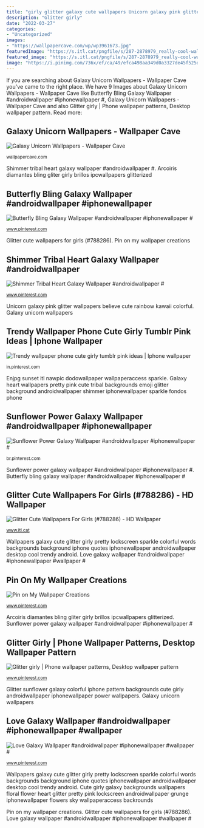 ```yaml
---
title: "girly glitter galaxy cute wallpapers Unicorn galaxy pink glitter wallpapers believe cute rainbow kawaii colorful"
description: "Glitter girly"
date: "2022-03-27"
categories:
- "Uncategorized"
images:
- "https://wallpapercave.com/wp/wp3961673.jpg"
featuredImage: "https://s.itl.cat/pngfile/s/287-2878979_really-cool-wallpapers-for-girls-44-images-dodowallpaper.jpg"
featured_image: "https://s.itl.cat/pngfile/s/287-2878979_really-cool-wallpapers-for-girls-44-images-dodowallpaper.jpg"
image: "https://i.pinimg.com/736x/ef/ca/49/efca498aa349d0a3327de45f525de0bc.jpg"
---
```


If you are searching about Galaxy Unicorn Wallpapers - Wallpaper Cave you've came to the right place. We have 9 Images about Galaxy Unicorn Wallpapers - Wallpaper Cave like Butterfly Bling Galaxy Wallpaper #androidwallpaper #iphonewallpaper #, Galaxy Unicorn Wallpapers - Wallpaper Cave and also Glitter girly | Phone wallpaper patterns, Desktop wallpaper pattern. Read more:

## Galaxy Unicorn Wallpapers - Wallpaper Cave

![Galaxy Unicorn Wallpapers - Wallpaper Cave](https://wallpapercave.com/wp/wp3961673.jpg "Glitter cute wallpapers for girls (#788286)")

<small>wallpapercave.com</small>

Shimmer tribal heart galaxy wallpaper #androidwallpaper #. Arcoiris diamantes bling gliter girly brillos ipcwallpapers glitterized

## Butterfly Bling Galaxy Wallpaper #androidwallpaper #iphonewallpaper #

![Butterfly Bling Galaxy Wallpaper #androidwallpaper #iphonewallpaper #](https://i.pinimg.com/736x/36/b6/7f/36b67f4f3f710a157942c6c88ccfb2e5.jpg "Galaxy unicorn wallpapers")

<small>www.pinterest.com</small>

Glitter cute wallpapers for girls (#788286). Pin on my wallpaper creations

## Shimmer Tribal Heart Galaxy Wallpaper #androidwallpaper #

![Shimmer Tribal Heart Galaxy Wallpaper #androidwallpaper #](https://i.pinimg.com/736x/ef/ca/49/efca498aa349d0a3327de45f525de0bc.jpg "Glitter sunflower galaxy colorful iphone pattern backgrounds cute girly androidwallpaper iphonewallpaper power wallpapers")

<small>www.pinterest.com</small>

Unicorn galaxy pink glitter wallpapers believe cute rainbow kawaii colorful. Galaxy unicorn wallpapers

## Trendy Wallpaper Phone Cute Girly Tumblr Pink Ideas | Iphone Wallpaper

![Trendy wallpaper phone cute girly tumblr pink ideas | Iphone wallpaper](https://i.pinimg.com/736x/27/3d/d2/273dd25b2fc23cc03b2250514c809d97.jpg "Glitter cute wallpapers for girls (#788286)")

<small>in.pinterest.com</small>

Enjpg sunset itl nawpic dodowallpaper wallpaperaccess sparkle. Galaxy heart wallpapers pretty pink cute tribal backgrounds emoji glitter background androidwallpaper shimmer iphonewallpaper sparkle fondos phone

## Sunflower Power Galaxy Wallpaper #androidwallpaper #iphonewallpaper #

![Sunflower Power Galaxy Wallpaper #androidwallpaper #iphonewallpaper #](https://i.pinimg.com/736x/df/d5/8d/dfd58df08cc33cc2864a2f818aa1e532.jpg "Pin on my wallpaper creations")

<small>br.pinterest.com</small>

Sunflower power galaxy wallpaper #androidwallpaper #iphonewallpaper #. Butterfly bling galaxy wallpaper #androidwallpaper #iphonewallpaper #

## Glitter Cute Wallpapers For Girls (#788286) - HD Wallpaper

![Glitter Cute Wallpapers For Girls (#788286) - HD Wallpaper](https://s.itl.cat/pngfile/s/287-2878979_really-cool-wallpapers-for-girls-44-images-dodowallpaper.jpg "Love galaxy wallpaper #androidwallpaper #iphonewallpaper #wallpaper #")

<small>www.itl.cat</small>

Wallpapers galaxy cute glitter girly pretty lockscreen sparkle colorful words backgrounds background iphone quotes iphonewallpaper androidwallpaper desktop cool trendy android. Love galaxy wallpaper #androidwallpaper #iphonewallpaper #wallpaper #

## Pin On My Wallpaper Creations

![Pin on My Wallpaper Creations](https://i.pinimg.com/736x/9d/b6/47/9db64773f84daab587fd11a0eb12df28.jpg "Sunflower power galaxy wallpaper #androidwallpaper #iphonewallpaper #")

<small>www.pinterest.com</small>

Arcoiris diamantes bling gliter girly brillos ipcwallpapers glitterized. Sunflower power galaxy wallpaper #androidwallpaper #iphonewallpaper #

## Glitter Girly | Phone Wallpaper Patterns, Desktop Wallpaper Pattern

![Glitter girly | Phone wallpaper patterns, Desktop wallpaper pattern](https://i.pinimg.com/736x/18/1a/4e/181a4eee2f40fbf777c7ee0da3390a62--diamond-glitter-wallpaper-art.jpg "Butterfly bling galaxy wallpaper #androidwallpaper #iphonewallpaper #")

<small>www.pinterest.com</small>

Glitter sunflower galaxy colorful iphone pattern backgrounds cute girly androidwallpaper iphonewallpaper power wallpapers. Galaxy unicorn wallpapers

## Love Galaxy Wallpaper #androidwallpaper #iphonewallpaper #wallpaper #

![Love Galaxy Wallpaper #androidwallpaper #iphonewallpaper #wallpaper #](https://i.pinimg.com/736x/a0/c8/e9/a0c8e9c9e5f0a002a7fa4b938d2f6aa2.jpg "Trendy wallpaper phone cute girly tumblr pink ideas")

<small>www.pinterest.com</small>

Wallpapers galaxy cute glitter girly pretty lockscreen sparkle colorful words backgrounds background iphone quotes iphonewallpaper androidwallpaper desktop cool trendy android. Cute girly galaxy backgrounds wallpapers floral flower heart glitter pretty pink lockscreen androidwallpaper grunge iphonewallpaper flowers sky wallpaperaccess backrounds

Pin on my wallpaper creations. Glitter cute wallpapers for girls (#788286). Love galaxy wallpaper #androidwallpaper #iphonewallpaper #wallpaper #
